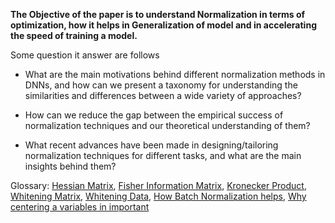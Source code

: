 **The Objective of the paper is to understand Normalization in terms of optimization, how it helps in Generalization of model and in accelerating the speed of training a model.**

Some question it answer are follows

* What are the main motivations behind different normalization methods in DNNs, and how can we present a taxonomy
for understanding the similarities and differences between a wide
variety of approaches?

* How can we reduce the gap between the empirical success
of normalization techniques and our theoretical understanding of
them?

* What recent advances have been made in designing/tailoring
normalization techniques for different tasks, and what are the main
insights behind them?

Glossary: 
[Hessian Matrix](https://en.wikipedia.org/wiki/Hessian_matrix), [Fisher Information Matrix](https://en.wikipedia.org/wiki/Fisher_information), [Kronecker Product](https://en.wikipedia.org/wiki/Kronecker_product), [Whitening Matrix](https://en.wikipedia.org/wiki/Whitening_transformation), [Whitening Data](https://www.quora.com/What-is-whitening-of-data-in-Neural-Networks), [How Batch Normalization helps](https://www.quora.com/Why-does-batch-normalization-help),
[Why centering a variables in important](https://www.goldsteinepi.com/blog/thewhyandwhenofcenteringcontinuouspredictorsinregressionmodeling/index.html)
